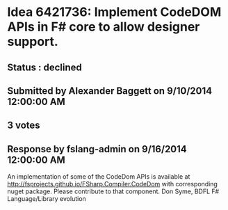 # Idea 6421736: Implement CodeDOM APIs in F# core to allow designer support. #

## Status : declined

## Submitted by Alexander Baggett on 9/10/2014 12:00:00 AM

## 3 votes



## Response by fslang-admin on 9/16/2014 12:00:00 AM

An implementation of some of the CodeDom APIs is available at http://fsprojects.github.io/FSharp.Compiler.CodeDom with corresponding nuget package. Please contribute to that component.
Don Syme, BDFL F# Language/Library evolution

